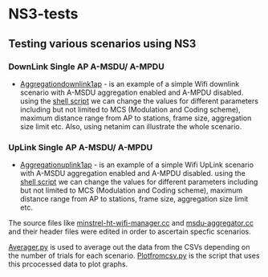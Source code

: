 # NS3-tests
## Testing various scenarios using NS3

### DownLink Single AP A-MSDU/ A-MPDU  
  * [Aggregationdownlink1ap](https://github.com/Nibamot/NS3-tests/blob/master/aggregationdownlink1ap.cc) - is an example of a simple Wifi downlink scenario with A-MSDU aggregation enabled and A-MPDU disabled. using the [shell script](https://github.com/Nibamot/NS3-tests/blob/master/aggregation_script_256bytes.sh) we can change the values for different parameters including but not limited to MCS (Modulation and Coding scheme), maximum distance range from AP to stations, frame size, aggregation size limit etc. Also, using netanim can illustrate the whole scenario.

### UpLink Single AP A-MSDU/ A-MPDU  
* [Aggregationuplink1ap](https://github.com/Nibamot/NS3-tests/blob/master/aggregationuplink1ap.cc) - is an example of a simple Wifi UpLink scenario with A-MSDU aggregation enabled and A-MPDU disabled. using the [shell script](https://github.com/Nibamot/NS3-tests/blob/master/aggregation_script_256bytes.sh) we can change the values for different parameters including but not limited to MCS (Modulation and Coding scheme), maximum distance range from AP to stations, frame size, aggregation size limit etc.

The source files like [minstrel-ht-wifi-manager.cc](https://github.com/Nibamot/NS3-tests/blob/master/source/minstrel-ht-wifi-manager.cc) and [msdu-aggregator.cc](https://github.com/Nibamot/NS3-tests/blob/master/source/msdu-aggregator.cc) and their header files were edited in order to ascertain specfic scenarios. 

[Averager.py](https://github.com/Nibamot/NS3-tests/blob/master/averager.py) is used to average out the data from the CSVs depending on the number of trials for each scenario. [Plotfromcsv.py](https://github.com/Nibamot/NS3-tests/blob/master/plotfromcsv.py) is the script that uses this prcocessed data to plot graphs.
